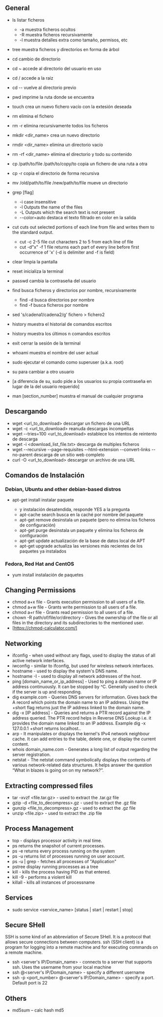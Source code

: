 ## General
- ls listar ficheros
	- -a muestra ficheros ocultos
	- -R muestra ficheros recursivamente
	- -l muestra detalles extra como tamaño, permisos, etc
- tree <path> muestra ficheros y directorios en forma de árbol
- cd <path> cambio de directorio
- cd ~ accede al directorio del usuario en uso
- cd / accede a la raiz
- cd -- vuelve al directorio previo
- pwd imprime la ruta donde se encuentra
- touch <filename> crea un nuevo fichero vacío con la extesión deseada
- rm <filename> elimina el fichero
- rm -r <directory> elimina recursivamente todos los ficheros 
- mkdir <dir_name> crea un nuevo directorio
- rmdir <dir_name> elimina un directorio vacío
- rm -rf <dir_name> elimina el directorio y todo su contenido
- cp /path/to/file /path/to/copy/to copia un fichero de una ruta a otra
- cp -r copia el directorio de forma recursiva
- mv /old/path/to/file /new/path/to/file mueve un directorio
- grep [flag] <text to search> <files to search in>
	- -i case insensitive
	- -l Outputs the name of the files 
	- -L Outputs which the search text is not present
	- --color=auto destaca el texto filtrado en color en la salida
- cut cuts out selected portions of each line from file and writes them to the standard output.
	- cut -c 2-5 file cut characters 2 to 5 from each line of file
	- cut -d"x" -f 1 file returns each part of every line before first occurrence of 'x' (-d is delimiter and -f is field)

- clear limpia la pantalla
- reset inicializa la terminal
- passwd <username> cambia la contraseña del usuario 
- find <query> busca ficheros y directorios por nombre, recursivamente
	- find -d <query> busca directorios por nombre
	- find -f <query> busca ficheros por nombre
- sed 's/cadena1/cadena2/g' fichero > fichero2
- history muestra el historial de comandos escritos
- history muestra los últimos n comandos escritos
- exit cerrar la sesión de la terminal

- whoami muestra el nombre del user actual
- sudo <command> ejecutar el comando como superuser (a.k.a. root)
- su <username> para cambiar a otro usuario
- [a diferencia de su, sudo pide a los usuarios su propia contraseña en lugar de la del usuario requerido]
- man [section_number] <command> muestra el manual de cualquier programa

## Descargando
- wget <url_to_download> descargar un fichero de una URL
- wget -c <url_to_download> reanuda descargas incompeltas 
- wget --tries=100 <url_to_download> establece los intentos de reintento de descarga 
- wget -i <download_list_file.txt> descarga de multiples ficheros
- wget --recursive --page-requisites --html-extension --convert-links --no-parent <URL> descarga de un sitio web completo
- curl -O <url_to_download> descargar un archivo de una URL


## Comandos de Instalación
### Debian, Ubuntu and other debian-based distros
- apt-get install <package-name> instalar paquete
	- y instalación desatendida, responde YES a la pregunta
	- apt-cache search <query> busca en la caché por nombre del paquete
	- apt-get remove <package-name> desinstala un paquete (pero no elimina los ficheros de configuración)
	- apt-get purge <package-name> desinstala un paquete y elimina los ficheros de configuración
	- apt-get update actualización de la base de datos local de APT
	- apt-get upgrade actualiza las versiones más recientes de los paquetes ya instalados

### Fedora, Red Hat and CentOS
- yum install <package-name> instalación de paquetes

## Changing Permissions
- chmod a+x file - Grants execution permission to all users of a file.
- chmod a+w file - Grants write permission to all users of a file.
- chmod a+r file - Grants read permission to all users of a file.
- chown -R <username> path/of/file/or/directory - Gives the ownership of the file or all files in the directory and its subdirectories to the mentioned user.
- [https://chmod-calculator.com/]

## Networking
- ifconfig - when used without any flags, used to display the status of all active network interfaces.
- iwconfig - similar to ifconfig, but used for wireless network interfaces. 
- hostname - used to display the system's DNS name. 
- hostname -I - used to display all network addresses of the host. 
- ping [domain_name_or_ip_address] - Used to ping a domain name or IP address continuously. It can be stopped by ^C. Generally used to check if the server is up and responding.
- dig example.com - Queries DNS servers for information. Gives back the A record which points the domain name to an IP address. Using the +short flag returns just the IP address linked to the domain name.
- dig -x [IP address] - Queries and returns a PTR record against the IP address queried. The PTR record helps in Reverse DNS Lookup i.e. it provides the domain name linked to an IP address. Example dig -x 127.0.0.1 +short returns localhost..
- arp - It manipulates or displays the kernel's IPv4 network neighbour cache. It can add entries to the table, delete one, or display the current content.
- whois domain_name.com - Generates a long list of output regarding the server registration.
- netstat - The netstat command symbolically displays the contents of various network-related data structures. It helps answer the question “What in blazes is going on on my network?”. 


## Extracting compressed files
- tar -xvzf <file.tar.gz> - used to extract the .tar.gz file
- gzip -d <file_to_decompress>.gz - used to extract the .gz file
- gunzip <file_to_decompress>.gz - used to extract the .gz file
- unzip <file.zip> - used to extract the .zip file

## Process Management
- top - displays processor activity in real time.
- ps returns the snapshot of current processes.
- ps -e returns every process running on the system
- ps -u <useraccount> returns list of processes running on user account.
- ps -u <useraccount> | grep <Application> - fetches all processes of "Application"
- pstree display running processes as a tree
- kill <PID> - kills the process having PID as that entered.
- kill -9 <PID> - performs a violent kill
- killall <processname> - kills all instances of processname


## Services
- sudo service <service_name> [status | start | restart | stop]


## Secure SHell
SSH is some kind of an abbreviation of Secure SHell. It is a protocol that allows secure connections between computers. ssh (SSH client) is a program for logging into a remote machine and for executing commands on a remote machine.
- ssh <server's IP/Domain_name> - connects to a server that supports ssh. Uses the username from your local machine
- ssh <username>@<server's IP/Domain_name> - specify a different username
- ssh -p <port_number> <username>@<server's IP/Domain_name> - specify a port. Default port is 22

## Others
- md5sum – calc hash md5
